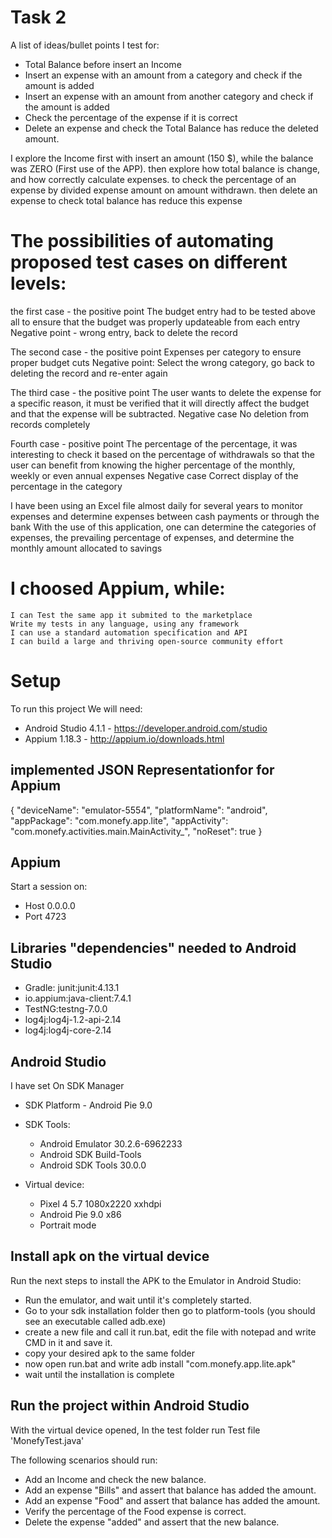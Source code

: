 # Task 2

A list of ideas/bullet points I test for:
-	Total Balance before insert an Income
-	Insert an expense with an amount from a category and check if the amount is added
-	Insert an expense with an amount from another category and check if the amount is added
-	Check the percentage of the expense if it is correct 
-	Delete an expense and check the Total Balance has reduce the deleted amount.


I explore the Income first with insert an amount (150 $), while the balance was ZERO (First use of the APP).
then explore how total balance is change, and how correctly calculate expenses.
to check the percentage of an expense by divided expense amount on amount withdrawn.
then delete an expense to check total balance has reduce this expense


# The possibilities of automating proposed test cases on different levels:
the first case - the positive point
The budget entry had to be tested above all to ensure that the budget was properly updateable from each entry
Negative point - wrong entry, back to delete the record

The second case - the positive point
Expenses per category to ensure proper budget cuts
Negative point: Select the wrong category, go back to deleting the record and re-enter again

The third case - the positive point
 The user wants to delete the expense for a specific reason, it must be verified that it will directly affect the budget and that the expense will be subtracted.
Negative case No deletion from records completely

Fourth case - positive point
The percentage of the percentage, it was interesting to check it based on the percentage of withdrawals so that the user can benefit from knowing the higher percentage of the monthly, weekly or even annual expenses
Negative case Correct display of the percentage in the category

I have been using an Excel file almost daily for several years to monitor expenses and determine expenses between cash payments or through the bank
With the use of this application, one can determine the categories of expenses, the prevailing percentage of expenses, and determine the monthly amount allocated to savings

 
# I choosed Appium, while:

    I can Test the same app it submited to the marketplace 
	Write my tests in any language, using any framework
    I can use a standard automation specification and API
    I can build a large and thriving open-source community effort

	
	

# Setup

To run this project We will need:

- Android Studio 4.1.1 - https://developer.android.com/studio
- Appium 1.18.3 - http://appium.io/downloads.html

## implemented JSON Representationfor for Appium 

{
  "deviceName": "emulator-5554",
  "platformName": "android",
  "appPackage": "com.monefy.app.lite",
  "appActivity": "com.monefy.activities.main.MainActivity_",
  "noReset": true
}

## Appium
Start a session on:
- Host 0.0.0.0
- Port 4723

## Libraries "dependencies" needed to Android Studio
- Gradle: junit:junit:4.13.1
- io.appium:java-client:7.4.1
- TestNG:testng-7.0.0
- log4j:log4j-1.2-api-2.14
- log4j:log4j-core-2.14

## Android Studio
I have set On SDK Manager
- SDK Platform - Android Pie 9.0
- SDK Tools:
    - Android Emulator 30.2.6-6962233
    - Android SDK Build-Tools
    - Android SDK Tools 30.0.0

- Virtual device:
    - Pixel 4 5.7 1080x2220 xxhdpi
    - Android Pie 9.0 x86
    - Portrait mode

## Install apk on the virtual device
Run the next steps to install the APK to the Emulator in Android Studio:

- Run the emulator, and wait until it's completely started.
- Go to your sdk installation folder then go to platform-tools (you should see an executable called adb.exe)
- create a new file and call it run.bat, edit the file with notepad and write CMD in it and save it.
- copy your desired apk to the same folder
- now open run.bat and write adb install "com.monefy.app.lite.apk"
- wait until the installation is complete 

## Run the project within Android Studio
With the virtual device opened, In the test folder run Test file 'MonefyTest.java'

The following scenarios should run:
- Add an Income and check the new balance.
- Add an expense "Bills" and assert that balance has added the amount.
- Add an expense "Food" and assert that balance has added the amount.
- Verify the percentage of the Food expense is correct.
- Delete the expense "added" and assert that the new balance. 

